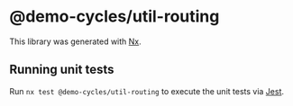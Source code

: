 # @demo-cycles/util-routing

This library was generated with [Nx](https://nx.dev).

## Running unit tests

Run `nx test @demo-cycles/util-routing` to execute the unit tests via [Jest](https://jestjs.io).
